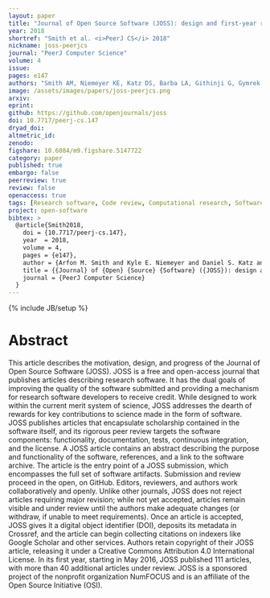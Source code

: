 ```yaml
---
layout: paper
title: "Journal of Open Source Software (JOSS): design and first-year review"
year: 2018
shortref: "Smith et al. <i>PeerJ CS</i> 2018"
nickname: joss-peerjcs
journal: "PeerJ Computer Science"
volume: 4
issue:
pages: e147
authors: "Smith AM, Niemeyer KE, Katz DS, Barba LA, Githinji G, Gymrek M, Huff KD, Madan CR, Cabunoc Mayes A, Moerman KM, Prins P, Ram K, Rokem A, Teal TK, Valls Guimera R, Vanderplas JT"
image: /assets/images/papers/joss-peerjcs.png
arxiv:
eprint:
github: https://github.com/openjournals/joss
doi: 10.7717/peerj-cs.147
dryad_doi:
altmetric_id:
zenodo:
figshare: 10.6084/m9.figshare.5147722
category: paper
published: true
embargo: false
peerreview: true
review: false
openaccess: true
tags: [Research software, Code review, Computational research, Software citation, Open-source software, Scholarly publishing]
project: open-software
bibtex: >
  @article{Smith2018,
    doi = {10.7717/peerj-cs.147},
    year  = 2018,
    volume = 4,
    pages = {e147},
    author = {Arfon M. Smith and Kyle E. Niemeyer and Daniel S. Katz and Lorena A. Barba and George Githinji and Melissa Gymrek and Kathryn D. Huff and Christopher R. Madan and Abigail Cabunoc Mayes and Kevin M. Moerman and Pjotr Prins and Karthik Ram and Ariel Rokem and Tracy K. Teal and Roman Valls Guimera and Jacob T. Vanderplas},
    title = {{Journal} of {Open} {Source} {Software} ({JOSS}): design and first-year review},
    journal = {PeerJ Computer Science}
  }
---
```

{% include JB/setup %}

# Abstract

This article describes the motivation, design, and progress of the Journal of Open Source Software (JOSS). JOSS is a free and open-access journal that publishes articles describing research software. It has the dual goals of improving the quality of the software submitted and providing a mechanism for research software developers to receive credit. While designed to work within the current merit system of science, JOSS addresses the dearth of rewards for key contributions to science made in the form of software. JOSS publishes articles that encapsulate scholarship contained in the software itself, and its rigorous peer review targets the software components: functionality, documentation, tests, continuous integration, and the license. A JOSS article contains an abstract describing the purpose and functionality of the software, references, and a link to the software archive. The article is the entry point of a JOSS submission, which encompasses the full set of software artifacts. Submission and review proceed in the open, on GitHub. Editors, reviewers, and authors work collaboratively and openly. Unlike other journals, JOSS does not reject articles requiring major revision; while not yet accepted, articles remain visible and under review until the authors make adequate changes (or withdraw, if unable to meet requirements). Once an article is accepted, JOSS gives it a digital object identifier (DOI), deposits its metadata in Crossref, and the article can begin collecting citations on indexers like Google Scholar and other services. Authors retain copyright of their JOSS article, releasing it under a Creative Commons Attribution 4.0 International License. In its first year, starting in May 2016, JOSS published 111 articles, with more than 40 additional articles under review. JOSS is a sponsored project of the nonprofit organization NumFOCUS and is an affiliate of the Open Source Initiative (OSI).
